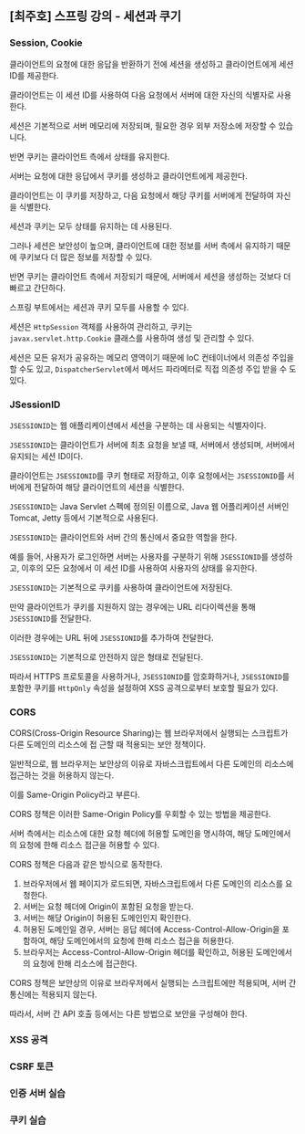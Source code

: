 ## [최주호] 스프링 강의 - 세션과 쿠기

### Session, Cookie

클라이언트의 요청에 대한 응답을 반환하기 전에 세션을 생성하고 클라이언트에게 세션 ID를 제공한다.

클라이언트는 이 세션 ID를 사용하여 다음 요청에서 서버에 대한 자신의 식별자로 사용한다.

세션은 기본적으로 서버 메모리에 저장되며, 필요한 경우 외부 저장소에 저장할 수 있습니다.

반면 쿠키는 클라이언트 측에서 상태를 유지한다.

서버는 요청에 대한 응답에서 쿠키를 생성하고 클라이언트에게 제공한다.

클라이언트는 이 쿠키를 저장하고, 다음 요청에서 해당 쿠키를 서버에게 전달하여 자신을 식별한다.

세션과 쿠키는 모두 상태를 유지하는 데 사용된다.

그러나 세션은 보안성이 높으며, 클라이언트에 대한 정보를 서버 측에서 유지하기 때문에 쿠키보다 더 많은 정보를 저장할 수 있다.

반면 쿠키는 클라이언트 측에서 저장되기 때문에, 서버에서 세션을 생성하는 것보다 더 빠르고 간단하다.

스프링 부트에서는 세션과 쿠키 모두를 사용할 수 있다.

세션은 `HttpSession` 객체를 사용하여 관리하고, 쿠키는 `javax.servlet.http.Cookie` 클래스를 사용하여 생성 및 관리할 수 있다.

세션은 모든 유저가 공유하는 메모리 영역이기 때문에 IoC 컨테이너에서 의존성 주입을 할 수도 있고, `DispatcherServlet`에서 메서드 파라메터로 직접 의존성 주입 받을 수 도 있다.

### JSessionID

`JSESSIONID`는 웹 애플리케이션에서 세션을 구분하는 데 사용되는 식별자이다.

`JSESSIONID`는 클라이언트가 서버에 최초 요청을 보낼 때, 서버에서 생성되며, 서버에서 유지되는 세션 ID이다.

클라이언트는 `JSESSIONID`를 쿠키 형태로 저장하고, 이후 요청에서는 `JSESSIONID`를 서버에게 전달하여 해당 클라이언트의 세션을 식별한다.

`JSESSIONID`는 Java Servlet 스펙에 정의된 이름으로, Java 웹 어플리케이션 서버인 Tomcat, Jetty 등에서 기본적으로 사용된다.

`JSESSIONID`는 클라이언트와 서버 간의 통신에서 중요한 역할을 한다.

예를 들어, 사용자가 로그인하면 서버는 사용자를 구분하기 위해 `JSESSIONID`를 생성하고, 이후의 모든 요청에서 이 세션 ID를 사용하여 사용자의 상태를 유지한다.

`JSESSIONID`는 기본적으로 쿠키를 사용하여 클라이언트에 저장된다.

만약 클라이언트가 쿠키를 지원하지 않는 경우에는 URL 리다이렉션을 통해 `JSESSIONID`를 전달한다.

이러한 경우에는 URL 뒤에 `JSESSIONID`를 추가하여 전달한다.

`JSESSIONID`는 기본적으로 안전하지 않은 형태로 전달된다.

따라서 HTTPS 프로토콜을 사용하거나, `JSESSIONID`를 암호화하거나, `JSESSIONID`를 포함한 쿠키를 `HttpOnly` 속성을 설정하여 XSS 공격으로부터 보호할 필요가 있다.

### CORS

CORS(Cross-Origin Resource Sharing)는 웹 브라우저에서 실행되는 스크립트가 다른 도메인의 리소스에 접
근할 때 적용되는 보안 정책이다.

일반적으로, 웹 브라우저는 보안상의 이유로 자바스크립트에서 다른 도메인의 리소스에 접근하는 것을 허용하지 않는다.

이를 Same-Origin Policy라고 부른다.

CORS 정책은 이러한 Same-Origin Policy를 우회할 수 있는 방법을 제공한다.

서버 측에서는 리소스에 대한 요청 헤더에 허용할 도메인을 명시하여, 해당 도메인에서의 요청에 한해 리소스 접근을 허용할 수 있다.

CORS 정책은 다음과 같은 방식으로 동작한다.

1. 브라우저에서 웹 페이지가 로드되면, 자바스크립트에서 다른 도메인의 리소스를 요청한다.
2. 서버는 요청 헤더에 Origin이 포함된 요청을 받는다.
3. 서버는 해당 Origin이 허용된 도메인인지 확인한다.
4. 허용된 도메인일 경우, 서버는 응답 헤더에 Access-Control-Allow-Origin을 포함하여, 해당 도메인에서의 요청에 한해 리소스 접근을 허용한다.
5. 브라우저는 Access-Control-Allow-Origin 헤더를 확인하고, 허용된 도메인에서의 요청에 한해 리소스에
   접근한다.

CORS 정책은 보안상의 이유로 브라우저에서 실행되는 스크립트에만 적용되며, 서버 간 통신에는 적용되지 않는다.

따라서, 서버 간 API 호출 등에서는 다른 방법으로 보안을 구성해야 한다.

### XSS 공격

### CSRF 토큰

### 인증 서버 실습

### 쿠키 실습
